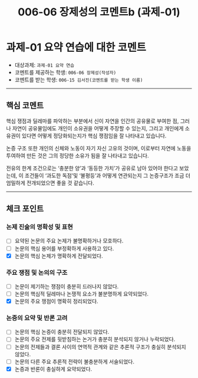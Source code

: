 ﻿---
title: 006-06 장제성의 코멘트b (과제-01) 
layout: home
nav_order: 6
parent: 006-15 김서진 (과제-01)
permalink: /asmt-01/006-15/comment-006-06
---

# 과제-01 요약 연습에 대한 코멘트

- 대상과제: `과제-01 요약 연습`
- 코멘트를 제공하는 학생: `006-06 장제성(작성자)` 
- 코멘트를 받는 학생: `006-15 김서진(코멘트를 받는 학생 이름)` 

---

## 핵심 코멘트

핵심 쟁점과 딜레마를 파악하는 부분에서 신이 자연을 인간의 공유물로 부여한 점, 그러나 자연이 공유물임에도 개인이 소유권을 어떻게 주장할 수 있는지, 그리고 개인에게 소유권이 있다면 어떻게 정당화되는지가 핵심 쟁점임을 잘 나타내고 있습니다.

논증 구조 또한 개인의 신체와 노동이 자기 자신 고유의 것이며, 이로부터 자연에 노동을 투여하여 만든 것은 그의 정당한 소유가 됨을 잘 나타내고 있습니다.

전유의 한계 조건으로는 ‘충분한 양’과 ‘동등한 가치’가 공유로 남아 있어야 한다고 보았는데, 	이 조건들이 ‘과도한 독점’및 ‘불평등’과 어떻게 연관되는지 그 논증구조가 조금 더 엄밀하게 전개되었으면 좋을 것 같습니다.

---

## 체크 포인트

### 논제 진술의 명확성 및 표현  
- [ ] 요약된 논문의 주요 논제가 불명확하거나 모호하다.  
- [ ] 논문의 핵심 용어를 부정확하게 사용하고 있다.  
- [x] 논문의 핵심 논제가 명확하게 전달되었다.  

### 주요 쟁점 및 논의의 구조  
- [ ] 논문이 제기하는 쟁점이 충분히 드러나지 않았다.  
- [ ] 논문의 핵심적 딜레마나 논쟁적 요소가 불분명하게 요약되었다.  
- [x] 논문의 주요 쟁점이 명확히 정리되었다.  

### 논증의 요약 및 반론 고려  
- [ ] 논문의 핵심 논증이 충분히 전달되지 않았다.  
- [ ] 논문의 주요 전제를 뒷받침하는 논거가 충분히 분석되지 않거나 누락되었다.  
- [ ] 논문의 전제들과 결론 사이의 연역적 관계와 같은 추론적 구조가 충실히 분석되지 않았다.  
- [ ] 논문의 다른 주요 추론적 전략이 불충분하게 서술되었다.
- [x] 논증과 반론이 충실하게 요약되었다. 
